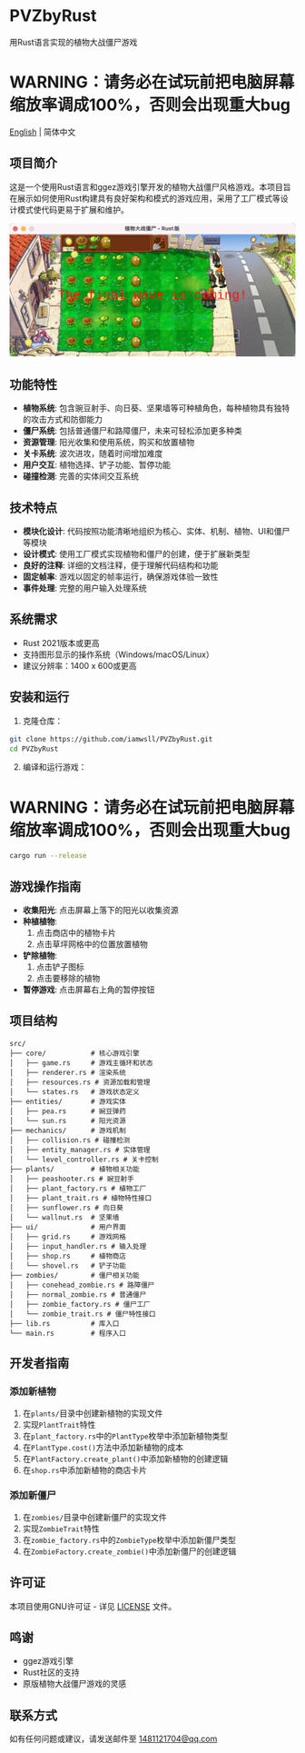 # PVZbyRust

用Rust语言实现的植物大战僵尸游戏

# WARNING：请务必在试玩前把电脑屏幕缩放率调成100%，否则会出现重大bug

[English](README_EN.md) | 简体中文

## 项目简介

这是一个使用Rust语言和ggez游戏引擎开发的植物大战僵尸风格游戏。本项目旨在展示如何使用Rust构建具有良好架构和模式的游戏应用，采用了工厂模式等设计模式使代码更易于扩展和维护。

![游戏截图](Resource/other_image/Screenshot.png)

## 功能特性

- **植物系统**: 包含豌豆射手、向日葵、坚果墙等可种植角色，每种植物具有独特的攻击方式和防御能力
- **僵尸系统**: 包括普通僵尸和路障僵尸，未来可轻松添加更多种类
- **资源管理**: 阳光收集和使用系统，购买和放置植物
- **关卡系统**: 波次进攻，随着时间增加难度
- **用户交互**: 植物选择、铲子功能、暂停功能
- **碰撞检测**: 完善的实体间交互系统

## 技术特点

- **模块化设计**: 代码按照功能清晰地组织为核心、实体、机制、植物、UI和僵尸等模块
- **设计模式**: 使用工厂模式实现植物和僵尸的创建，便于扩展新类型
- **良好的注释**: 详细的文档注释，便于理解代码结构和功能
- **固定帧率**: 游戏以固定的帧率运行，确保游戏体验一致性
- **事件处理**: 完整的用户输入处理系统

## 系统需求

- Rust 2021版本或更高
- 支持图形显示的操作系统（Windows/macOS/Linux）
- 建议分辨率：1400 x 600或更高

## 安装和运行

1. 克隆仓库：
```bash
git clone https://github.com/iamwsll/PVZbyRust.git
cd PVZbyRust
```

2. 编译和运行游戏：
# WARNING：请务必在试玩前把电脑屏幕缩放率调成100%，否则会出现重大bug
```bash
cargo run --release
```

## 游戏操作指南

- **收集阳光**: 点击屏幕上落下的阳光以收集资源
- **种植植物**: 
  1. 点击商店中的植物卡片
  2. 点击草坪网格中的位置放置植物
- **铲除植物**: 
  1. 点击铲子图标
  2. 点击要移除的植物
- **暂停游戏**: 点击屏幕右上角的暂停按钮

## 项目结构

```
src/
├── core/           # 核心游戏引擎
│   ├── game.rs     # 游戏主循环和状态
│   ├── renderer.rs # 渲染系统
│   ├── resources.rs # 资源加载和管理
│   └── states.rs   # 游戏状态定义
├── entities/       # 游戏实体
│   ├── pea.rs      # 豌豆弹药
│   └── sun.rs      # 阳光资源
├── mechanics/      # 游戏机制
│   ├── collision.rs # 碰撞检测
│   ├── entity_manager.rs # 实体管理
│   └── level_controller.rs # 关卡控制
├── plants/         # 植物相关功能
│   ├── peashooter.rs # 豌豆射手
│   ├── plant_factory.rs # 植物工厂
│   ├── plant_trait.rs # 植物特性接口
│   ├── sunflower.rs # 向日葵
│   └── wallnut.rs  # 坚果墙
├── ui/             # 用户界面
│   ├── grid.rs     # 游戏网格
│   ├── input_handler.rs # 输入处理
│   ├── shop.rs     # 植物商店
│   └── shovel.rs   # 铲子功能
├── zombies/        # 僵尸相关功能
│   ├── conehead_zombie.rs # 路障僵尸
│   ├── normal_zombie.rs # 普通僵尸
│   ├── zombie_factory.rs # 僵尸工厂
│   └── zombie_trait.rs # 僵尸特性接口
├── lib.rs          # 库入口
└── main.rs         # 程序入口
```

## 开发者指南

### 添加新植物

1. 在`plants/`目录中创建新植物的实现文件
2. 实现`PlantTrait`特性
3. 在`plant_factory.rs`中的`PlantType`枚举中添加新植物类型
4. 在`PlantType.cost()`方法中添加新植物的成本
5. 在`PlantFactory.create_plant()`中添加新植物的创建逻辑
6. 在`shop.rs`中添加新植物的商店卡片

### 添加新僵尸

1. 在`zombies/`目录中创建新僵尸的实现文件
2. 实现`ZombieTrait`特性
3. 在`zombie_factory.rs`中的`ZombieType`枚举中添加新僵尸类型
4. 在`ZombieFactory.create_zombie()`中添加新僵尸的创建逻辑

## 许可证

本项目使用GNU许可证 - 详见 [LICENSE](LICENSE) 文件。

## 鸣谢

- ggez游戏引擎
- Rust社区的支持
- 原版植物大战僵尸游戏的灵感

## 联系方式

如有任何问题或建议，请发送邮件至 1481121704@qq.com
